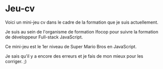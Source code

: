 # Jeu-cv

Voici un mini-jeu cv dans le cadre de la formation que je suis actuellement.

Je suis au sein de l'organisme de formation Ifocop pour suivre la formation de développeur Full-stack JavaScript.

Ce mini-jeu est le 1er niveau de Super Mario Bros en JavaScript.

Je sais qu'il y a encore des erreurs et je fais de mon mieux pour les corriger. ;)
